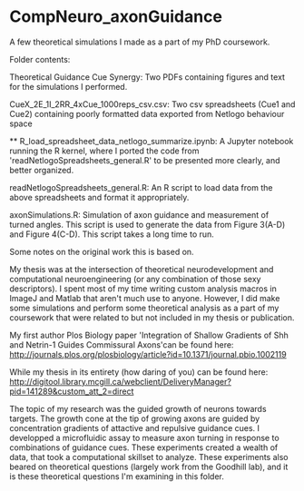 # CompNeuro_axonGuidance
A few theoretical simulations I made as a part of my PhD coursework.

Folder contents:

Theoretical Guidance Cue Synergy: Two PDFs containing figures and text for the simulations I performed.

CueX_2E_1I_2RR_4xCue_1000reps_csv.csv: Two csv spreadsheets (Cue1 and Cue2) containing poorly formatted data exported from Netlogo behaviour space

** R_load_spreadsheet_data_netlogo_summarize.ipynb: A Jupyter notebook running the R kernel, where I ported the code from 'readNetlogoSpreadsheets_general.R' to be presented more clearly, and better organized. 

readNetlogoSpreadsheets_general.R: An R script to load data from the above spreadsheets and format it appropriately. 

axonSimulations.R: Simulation of axon guidance and measurement of turned angles. This script is used to generate the data from Figure 3(A-D) and Figure 4(C-D). This script takes a long time to run.






Some notes on the original work this is based on.

My thesis was at the intersection of theoretical neurodevelopment and computational neuroengineering (or any combination of those sexy descriptors).
I spent most of my time writing custom analysis macros in ImageJ and Matlab that aren't much use to anyone. 
However, I did make some simulations and perform some theoretical analysis as a part of my coursework that were related to but not included in my thesis or publication.

My first author Plos Biology paper 'Integration of Shallow Gradients of Shh and Netrin-1 Guides Commissural Axons'can be found here:
http://journals.plos.org/plosbiology/article?id=10.1371/journal.pbio.1002119

While my thesis in its entirety (how daring of you) can be found here: 
http://digitool.library.mcgill.ca/webclient/DeliveryManager?pid=141289&custom_att_2=direct

The topic of my research was the guided growth of neurons towards targets. The growth cone at the tip of growing axons are guided by concentration gradients of attactive and repulsive guidance cues. 
I developped a microfluidic assay to measure axon turning in response to combinations of guidance cues. 
These experiments created a wealth of data, that took a computational skillset to analyze. 
These experiments also beared on theoretical questions (largely work from the Goodhill lab), and it is these theoretical questions I'm examining in this folder.

